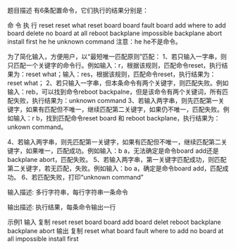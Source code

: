 题目描述
有6条配置命令，它们执行的结果分别是：

命   令	执   行
reset	reset what
reset board	board fault
board add	where to add
board delete	no board at all
reboot backplane	impossible
backplane abort	install first
he he	unknown command
注意：he he不是命令。

为了简化输入，方便用户，以“最短唯一匹配原则”匹配：
1、若只输入一字串，则只匹配一个关键字的命令行。例如输入：r，根据该规则，匹配命令reset，执行结果为：reset what；输入：res，根据该规则，匹配命令reset，执行结果为：reset what；
2、若只输入一字串，但本条命令有两个关键字，则匹配失败。例如输入：reb，可以找到命令reboot backpalne，但是该命令有两个关键词，所有匹配失败，执行结果为：unknown command
3、若输入两字串，则先匹配第一关键字，如果有匹配但不唯一，继续匹配第二关键字，如果仍不唯一，匹配失败。例如输入：r b，找到匹配命令reset board 和 reboot backplane，执行结果为：unkown command。

4、若输入两字串，则先匹配第一关键字，如果有匹配但不唯一，继续匹配第二关键字，如果唯一，匹配成功。例如输入：b a，无法确定是命令board add还是backplane abort，匹配失败。
5、若输入两字串，第一关键字匹配成功，则匹配第二关键字，若无匹配，失败。例如输入：bo a，确定是命令board add，匹配成功。
6、若匹配失败，打印“unknown command”


输入描述:
多行字符串，每行字符串一条命令

输出描述:
执行结果，每条命令输出一行

示例1
输入
复制
reset
reset board
board add
board delet
reboot backplane
backplane abort
输出
复制
reset what
board fault
where to add
no board at all
impossible
install first